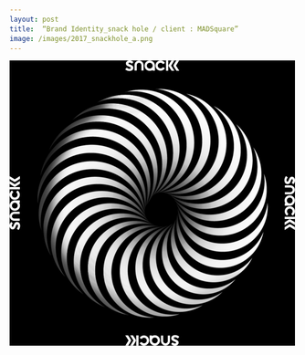```yaml
---
layout: post
title:  “Brand Identity_snack hole / client : MADSquare”
image: /images/2017_snackhole_a.png
---
```

![2017_snackhole_a.png](/images/2017_snackhole_a.png)
